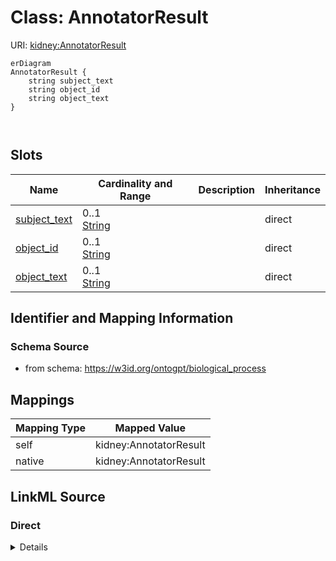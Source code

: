 

# Class: AnnotatorResult



URI: [kidney:AnnotatorResult](http://w3id.org/ontogpt/kidney-templateAnnotatorResult)



```mermaid
erDiagram
AnnotatorResult {
    string subject_text  
    string object_id  
    string object_text  
}



```



<!-- no inheritance hierarchy -->


## Slots

| Name | Cardinality and Range | Description | Inheritance |
| ---  | --- | --- | --- |
| [subject_text](subject_text.md) | 0..1 <br/> [String](String.md) |  | direct |
| [object_id](object_id.md) | 0..1 <br/> [String](String.md) |  | direct |
| [object_text](object_text.md) | 0..1 <br/> [String](String.md) |  | direct |









## Identifier and Mapping Information







### Schema Source


* from schema: https://w3id.org/ontogpt/biological_process





## Mappings

| Mapping Type | Mapped Value |
| ---  | ---  |
| self | kidney:AnnotatorResult |
| native | kidney:AnnotatorResult |





## LinkML Source

<!-- TODO: investigate https://stackoverflow.com/questions/37606292/how-to-create-tabbed-code-blocks-in-mkdocs-or-sphinx -->

### Direct

<details>
```yaml
name: AnnotatorResult
from_schema: https://w3id.org/ontogpt/biological_process
attributes:
  subject_text:
    name: subject_text
    from_schema: https://w3id.org/ontogpt/biological_process
    rank: 1000
    domain_of:
    - AnnotatorResult
  object_id:
    name: object_id
    from_schema: https://w3id.org/ontogpt/biological_process
    rank: 1000
    domain_of:
    - AnnotatorResult
  object_text:
    name: object_text
    from_schema: https://w3id.org/ontogpt/biological_process
    rank: 1000
    domain_of:
    - AnnotatorResult

```
</details>

### Induced

<details>
```yaml
name: AnnotatorResult
from_schema: https://w3id.org/ontogpt/biological_process
attributes:
  subject_text:
    name: subject_text
    from_schema: https://w3id.org/ontogpt/biological_process
    rank: 1000
    alias: subject_text
    owner: AnnotatorResult
    domain_of:
    - AnnotatorResult
    range: string
  object_id:
    name: object_id
    from_schema: https://w3id.org/ontogpt/biological_process
    rank: 1000
    alias: object_id
    owner: AnnotatorResult
    domain_of:
    - AnnotatorResult
    range: string
  object_text:
    name: object_text
    from_schema: https://w3id.org/ontogpt/biological_process
    rank: 1000
    alias: object_text
    owner: AnnotatorResult
    domain_of:
    - AnnotatorResult
    range: string

```
</details>
